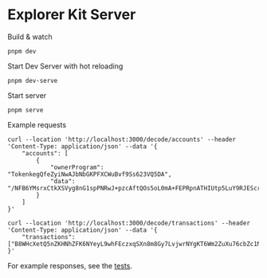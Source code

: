 # Explorer Kit Server

Build & watch

```
pnpm dev
```

Start Dev Server with hot reloading

```
pnpm dev-serve
```

Start server

```
pnpm serve
```

Example requests

```
curl --location 'http://localhost:3000/decode/accounts' --header 'Content-Type: application/json' --data '{
    "accounts": [
        {
            "ownerProgram": "TokenkegQfeZyiNwAJbNbGKPFXCWuBvf9Ss623VQ5DA",
            "data": "/NFB6YMsrxCtkXSVyg8nG1spPNRwJ+pzcAftQOs5oL0mA+FEPRpnATHIUtp5LuY9RJEScraeiSf6ghxvpIcl2eGPjQUAAAAAAAAAAAAAAAAAAAAAAAAAAAAAAAAAAAAAAAAAAAAAAAAAAAAAAQAAAAAAAAAAAAAAAAAAAAAAAAAAAAAAAAAAAAAAAAAAAAAAAAAAAAAAAAAAAAAAAAAAAAAAAAAA"
        }
    ]
}'
```

```
curl --location 'http://localhost:3000/decode/transactions' --header 'Content-Type: application/json' --data '{
    "transactions": ["B8WHcXetQ5nZKHNhZFK6NYeyL9whFEczxqSXn8m8Gy7LvjwrNYgKT6Wm2ZuXu76cbZc1Nj2DX8N83h7AsaJ4fHQUFx2nEXqQM22iKT1oBkWSimnRXGT1k2JQBr45kgpC5JFgxYYHkKd2s6f6hfxby4uh2JPTzv3j3vt8BwZEbF6x9jqZUo3385RYCPFz44nbTtDZ8mN34pv2ZvpH7RoAf5QvjofAWzUG97sDa4rtaaemMR6tQsuZRDd3oJ7btm1kLtHRxmZDiL2aHNY5rkRTRbWEVm1tDyjWB5c7KxGBBKNH5u2ztQcAZSp7Dstiyn4cqjZEBVNd3vAQY6n61sutfYPGN5xxgrgxV6EkjpASFKt7PzHRSvpEonLUHHKB955ZHbnbNXSvUp9vv4vD5Xji3FY86TT9SYRRSrs2NJ6dD66NB1MSEoPnhmKRtmM1coh"]
}'
```

For example responses, see the [tests](./tests/server.test.ts).

